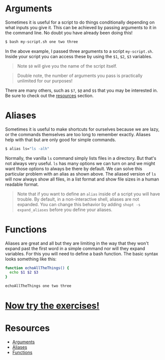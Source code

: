 # Arguments <a id="arguments"></a>

Sometimes it is useful for a script to do things conditionally depending on what inputs you give it. This can be achieved by passing arguments to it in the command line. No doubt you have already been doing this!

```sh
$ bash my-script.sh one two three
```

In the above example, I passed three arguments to a script `my-script.sh`. Inside your script you can access these by using the `$1`, `$2`, `$3` variables.

> Note `$0` will give you the name of the script itself.

> Double note, the number of arguments you pass is practically unlimited for our purposes!

There are many others, such as `$?`, `$@` and `$$` that you may be interested in. Be sure to check out the [resources](#resources) section.

# Aliases <a id="aliases"></a>

Sometimes it is useful to make shortcuts for ourselves because we are lazy, or the commands themselves are too long to remember exactly. Aliases help with that but are only good for simple commands.

```sh
$ alias ls="ls -alh"
```

Normally, the vanilla `ls` command simply lists files in a directory. But that's not always very useful. `ls` has many options we can turn on and we might want those options to always be there by default. We can solve this particular problem with an alias as shown above. The aliased version of `ls` will now always show all files, in a list format and show file sizes in a human readable format.

> Note that if you want to define an `alias` inside of a script you will have trouble. By default, in a non-interactive shell, aliases are not expanded. You can change this behavior by adding `shopt -s expand_aliases` before you define your aliases.

# Functions <a id="functions"></a>

Aliases are great and all but they are limiting in the way that they won't expand past the first word in a simple command nor will they expand variables. For this you will need to define a bash function. The basic syntax looks something like this:

```sh
function echoAllTheThings() {
  echo $1 $2 $3
}

echoAllTheThings one two three
```

# [Now try the exercises!](lab.md)

# Resources <a id="resources"></a>

  - [Arguments](http://www.gnu.org/software/bash/manual/bash.html#Shell-Parameters)
  - [Aliases](http://www.gnu.org/software/bash/manual/bash.html#Aliases)
  - [Functions](http://www.gnu.org/software/bash/manual/bash.html#Shell-Functions)
